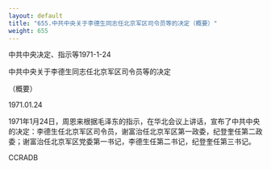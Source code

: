 ```yaml
---
layout: default
title: "655.中共中央关于李德生同志任北京军区司令员等的决定（概要）"
weight: 655
---
```


中共中央决定、指示等1971-1-24

中共中央关于李德生同志任北京军区司令员等的决定

（概要）

1971.01.24

1971年1月24日，周恩来根据毛泽东的指示，在华北会议上讲话，宣布了中共中央的决定：李德生任北京军区司令员，谢富治任北京军区第一政委，纪登奎任第二政委；谢富治任北京军区党委第一书记，李德生任第二书记，纪登奎任第三书记。

CCRADB

